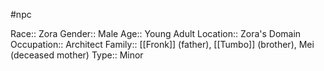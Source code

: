 #npc 

Race:: Zora
Gender:: Male
Age:: Young Adult
Location:: Zora's Domain
Occupation:: Architect
Family:: [[Fronk]] (father), [[Tumbo]] (brother), Mei (deceased mother)
Type:: Minor

